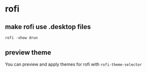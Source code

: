 # rofi
## make rofi use .desktop files
```
rofi -show drun
```

##  preview theme
You can preview and apply themes for rofi with ```rofi-theme-selector```
